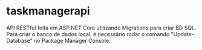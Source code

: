 # taskmanagerapi
API RESTful feita em ASP.NET Core utilizando Migrations para criar BD SQL.
Para criar o banco de dados local, é necessário rodar o comando "Update-Database" no Package Manager Console.
